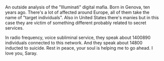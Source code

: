 
An outside analysis of the "Illuminati" digital mafia. Born in Genova, ten years ago. There's a lot of affected around Europe, all of them take the name of "target individuals". Also in United States there's manies but in this case they are victim of something different probably related to secret services. 

In radio frequency, voice subliminal service, they speak about 1400890 individuals connected to this network. And they speak about 14800 inducted to suicide. Rest in peace, your soul is helping me to go ahead. I love you, Saray.
